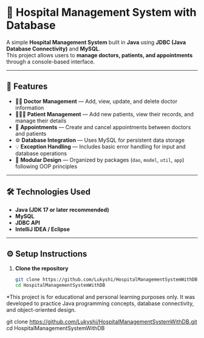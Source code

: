 # 🏥 Hospital Management System with Database

A simple **Hospital Management System** built in **Java** using **JDBC (Java Database Connectivity)** and **MySQL**.  
This project allows users to **manage doctors, patients, and appointments** through a console-based interface.

---

## 🚀 Features

- 👩‍⚕️ **Doctor Management** — Add, view, update, and delete doctor information  
- 🧑‍🤝‍🧑 **Patient Management** — Add new patients, view their records, and manage their details  
- 📅 **Appointments** — Create and cancel appointments between doctors and patients  
- ⚙️ **Database Integration** — Uses MySQL for persistent data storage  
- 💡 **Exception Handling** — Includes basic error handling for input and database operations  
- 🧩 **Modular Design** — Organized by packages (`dao`, `model`, `util`, `app`) following OOP principles  

---

## 🛠️ Technologies Used

- **Java (JDK 17 or later recommended)**  
- **MySQL**  
- **JDBC API**  
- **IntelliJ IDEA / Eclipse**

---

## ⚙️ Setup Instructions

1. **Clone the repository**
   ```bash
   git clone https://github.com/Lukyshi/HospitalManagementSystemWithDB.git
   cd HospitalManagementSystemWithDB

*This project is for educational and personal learning purposes only. It was developed to practice Java programming concepts, database connectivity, and object-oriented design.

git clone https://github.com/Lukyshi/HospitalManagementSystemWithDB.git
cd HospitalManagementSystemWithDB
